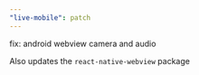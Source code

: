 ```yaml
---
"live-mobile": patch
---
```


fix: android webview camera and audio

Also updates the `react-native-webview` package
